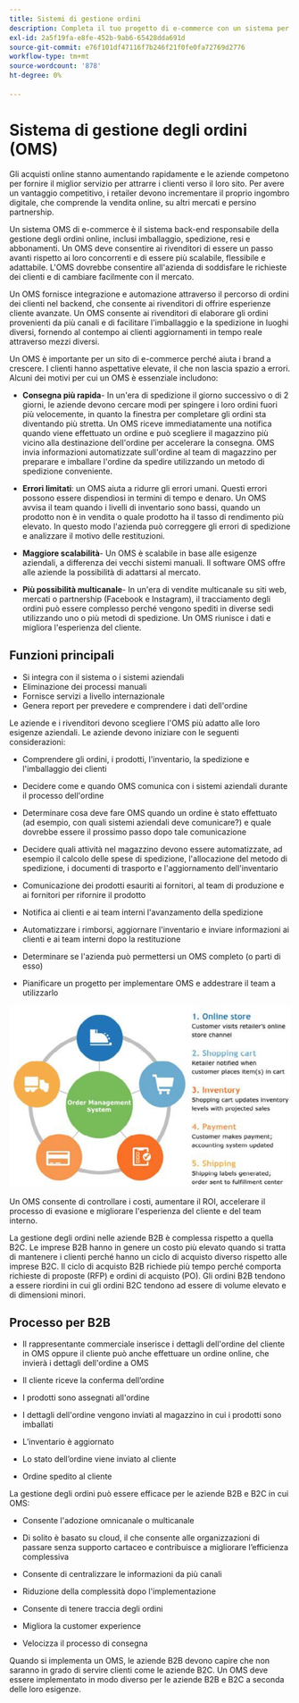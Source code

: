 ```yaml
---
title: Sistemi di gestione ordini
description: Completa il tuo progetto di e-commerce con un sistema per l’imballaggio, la spedizione e la restituzione.
exl-id: 2a5f19fa-e8fe-452b-9ab6-65428dda691d
source-git-commit: e76f101df47116f7b246f21f0fe0fa72769d2776
workflow-type: tm+mt
source-wordcount: '878'
ht-degree: 0%

---
```


# Sistema di gestione degli ordini (OMS)

Gli acquisti online stanno aumentando rapidamente e le aziende competono per fornire il miglior servizio per attrarre i clienti verso il loro sito. Per avere un vantaggio competitivo, i retailer devono incrementare il proprio ingombro digitale, che comprende la vendita online, su altri mercati e persino partnership.

Un sistema OMS di e-commerce è il sistema back-end responsabile della gestione degli ordini online, inclusi imballaggio, spedizione, resi e abbonamenti. Un OMS deve consentire ai rivenditori di essere un passo avanti rispetto ai loro concorrenti e di essere più scalabile, flessibile e adattabile. L&#39;OMS dovrebbe consentire all&#39;azienda di soddisfare le richieste dei clienti e di cambiare facilmente con il mercato.

Un OMS fornisce integrazione e automazione attraverso il percorso di ordini dei clienti nel backend, che consente ai rivenditori di offrire esperienze cliente avanzate. Un OMS consente ai rivenditori di elaborare gli ordini provenienti da più canali e di facilitare l&#39;imballaggio e la spedizione in luoghi diversi, fornendo al contempo ai clienti aggiornamenti in tempo reale attraverso mezzi diversi.

Un OMS è importante per un sito di e-commerce perché aiuta i brand a crescere. I clienti hanno aspettative elevate, il che non lascia spazio a errori. Alcuni dei motivi per cui un OMS è essenziale includono:

- **Consegna più rapida**- In un&#39;era di spedizione il giorno successivo o di 2 giorni, le aziende devono cercare modi per spingere i loro ordini fuori più velocemente, in quanto la finestra per completare gli ordini sta diventando più stretta. Un OMS riceve immediatamente una notifica quando viene effettuato un ordine e può scegliere il magazzino più vicino alla destinazione dell&#39;ordine per accelerare la consegna. OMS invia informazioni automatizzate sull&#39;ordine al team di magazzino per preparare e imballare l&#39;ordine da spedire utilizzando un metodo di spedizione conveniente.

- **Errori limitati**: un OMS aiuta a ridurre gli errori umani. Questi errori possono essere dispendiosi in termini di tempo e denaro. Un OMS avvisa il team quando i livelli di inventario sono bassi, quando un prodotto non è in vendita o quale prodotto ha il tasso di rendimento più elevato. In questo modo l&#39;azienda può correggere gli errori di spedizione e analizzare il motivo delle restituzioni.

- **Maggiore scalabilità**- Un OMS è scalabile in base alle esigenze aziendali, a differenza dei vecchi sistemi manuali. Il software OMS offre alle aziende la possibilità di adattarsi al mercato.

- **Più possibilità multicanale**- In un&#39;era di vendite multicanale su siti web, mercati o partnership (Facebook e Instagram), il tracciamento degli ordini può essere complesso perché vengono spediti in diverse sedi utilizzando uno o più metodi di spedizione. Un OMS riunisce i dati e migliora l&#39;esperienza del cliente.

## Funzioni principali

- Si integra con il sistema o i sistemi aziendali
- Eliminazione dei processi manuali
- Fornisce servizi a livello internazionale
- Genera report per prevedere e comprendere i dati dell&#39;ordine

Le aziende e i rivenditori devono scegliere l&#39;OMS più adatto alle loro esigenze aziendali. Le aziende devono iniziare con le seguenti considerazioni:

- Comprendere gli ordini, i prodotti, l&#39;inventario, la spedizione e l&#39;imballaggio dei clienti

- Decidere come e quando OMS comunica con i sistemi aziendali durante il processo dell&#39;ordine

- Determinare cosa deve fare OMS quando un ordine è stato effettuato (ad esempio, con quali sistemi aziendali deve comunicare?) e quale dovrebbe essere il prossimo passo dopo tale comunicazione

- Decidere quali attività nel magazzino devono essere automatizzate, ad esempio il calcolo delle spese di spedizione, l&#39;allocazione del metodo di spedizione, i documenti di trasporto e l&#39;aggiornamento dell&#39;inventario

- Comunicazione dei prodotti esauriti ai fornitori, al team di produzione e ai fornitori per rifornire il prodotto

- Notifica ai clienti e ai team interni l&#39;avanzamento della spedizione

- Automatizzare i rimborsi, aggiornare l&#39;inventario e inviare informazioni ai clienti e ai team interni dopo la restituzione

- Determinare se l&#39;azienda può permettersi un OMS completo (o parti di esso)

- Pianificare un progetto per implementare OMS e addestrare il team a utilizzarlo

![Diagramma del sistema Order Management](../../assets/playbooks/order-management-system.png)

Un OMS consente di controllare i costi, aumentare il ROI, accelerare il processo di evasione e migliorare l&#39;esperienza del cliente e del team interno.

La gestione degli ordini nelle aziende B2B è complessa rispetto a quella B2C. Le imprese B2B hanno in genere un costo più elevato quando si tratta di mantenere i clienti perché hanno un ciclo di acquisto diverso rispetto alle imprese B2C. Il ciclo di acquisto B2B richiede più tempo perché comporta richieste di proposte (RFP) e ordini di acquisto (PO). Gli ordini B2B tendono a essere riordini in cui gli ordini B2C tendono ad essere di volume elevato e di dimensioni minori.

## Processo per B2B

- Il rappresentante commerciale inserisce i dettagli dell&#39;ordine del cliente in OMS oppure il cliente può anche effettuare un ordine online, che invierà i dettagli dell&#39;ordine a OMS

- Il cliente riceve la conferma dell’ordine

- I prodotti sono assegnati all&#39;ordine

- I dettagli dell&#39;ordine vengono inviati al magazzino in cui i prodotti sono imballati

- L’inventario è aggiornato

- Lo stato dell’ordine viene inviato al cliente

- Ordine spedito al cliente

La gestione degli ordini può essere efficace per le aziende B2B e B2C in cui OMS:

- Consente l&#39;adozione omnicanale o multicanale

- Di solito è basato su cloud, il che consente alle organizzazioni di passare senza supporto cartaceo e contribuisce a migliorare l’efficienza complessiva

- Consente di centralizzare le informazioni da più canali

- Riduzione della complessità dopo l&#39;implementazione

- Consente di tenere traccia degli ordini

- Migliora la customer experience

- Velocizza il processo di consegna

Quando si implementa un OMS, le aziende B2B devono capire che non saranno in grado di servire clienti come le aziende B2C. Un OMS deve essere implementato in modo diverso per le aziende B2B e B2C a seconda delle loro esigenze.
